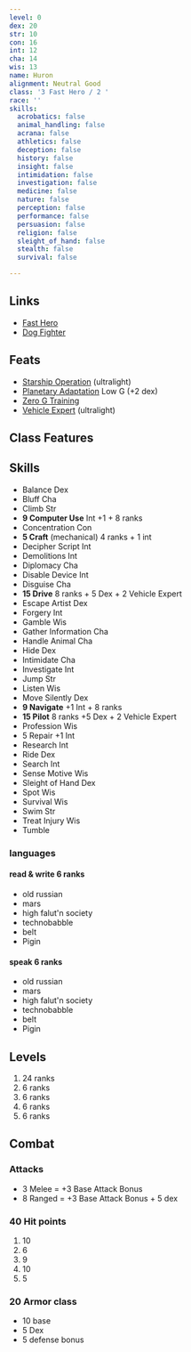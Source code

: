 ```yaml
---
level: 0
dex: 20
str: 10
con: 16
int: 12
cha: 14
wis: 13
name: Huron
alignment: Neutral Good
class: '3 Fast Hero / 2 '
race: ''
skills:
  acrobatics: false
  animal_handling: false
  acrana: false
  athletics: false
  deception: false
  history: false
  insight: false
  intimidation: false
  investigation: false
  medicine: false
  nature: false
  perception: false
  performance: false
  persuasion: false
  religion: false
  sleight_of_hand: false
  stealth: false
  survival: false

---
```

## Links

* [Fast Hero](http://spellbooksoftware.com/d20mrsd/fasthero.html)
* [Dog Fighter](http://spellbooksoftware.com/d20mrsd/futuredogfight.html)

## Feats

* [Starship Operation](http://spellbooksoftware.com/d20mrsd/futurefeats.html#soperation) (ultralight)
* [Planetary Adaptation](http://spellbooksoftware.com/d20mrsd/futurefeats.html#adaptation) Low G (+2 dex)
* [Zero G Training](http://spellbooksoftware.com/d20mrsd/futurefeats.html#zerog)
* [Vehicle Expert](http://spellbooksoftware.com/d20mrsd/featorder.html#vehicleexpert) (ultralight)

## Class Features

## Skills

* Balance Dex
* Bluff Cha
* Climb Str
* **9 Computer Use** Int +1 + 8 ranks
* Concentration Con
* **5 Craft** (mechanical) 4 ranks + 1 int
* Decipher Script Int
* Demolitions Int
* Diplomacy Cha
* Disable Device Int
* Disguise Cha
* **15 Drive** 8 ranks + 5 Dex + 2 Vehicle Expert
* Escape Artist Dex
* Forgery Int
* Gamble Wis
* Gather Information Cha
* Handle Animal Cha
* Hide Dex
* Intimidate Cha
* Investigate Int
* Jump Str
* Listen Wis
* Move Silently Dex
* **9 Navigate** +1 Int + 8 ranks
* **15 Pilot** 8 ranks +5 Dex + 2 Vehicle Expert
* Profession Wis
* 5 Repair +1 Int
* Research Int
* Ride Dex
* Search Int
* Sense Motive Wis
* Sleight of Hand Dex
* Spot Wis
* Survival Wis
* Swim Str
* Treat Injury Wis
* Tumble

### languages

#### read & write 6 ranks

* old russian
* mars
* high falut'n society
* technobabble
* belt
* Pigin

#### speak 6 ranks

* old russian
* mars
* high falut'n society
* technobabble
* belt
* Pigin

## Levels

1. 24 ranks
2. 6 ranks
3. 6 ranks
4. 6 ranks
5. 6 ranks

## Combat

### Attacks

* 3 Melee = +3 Base Attack Bonus
* 8 Ranged = +3 Base  Attack Bonus + 5 dex

### 40 Hit points

1. 10 
2. 6
3. 9
4. 10
5. 5

### 20 Armor class

* 10 base
* 5 Dex
* 5 defense bonus